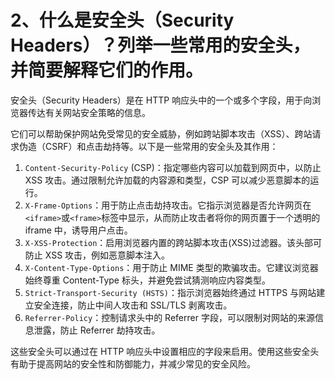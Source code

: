 # 2、什么是安全头（Security Headers）？列举一些常用的安全头，并简要解释它们的作用。

安全头（Security Headers）是在 HTTP 响应头中的一个或多个字段，用于向浏览器传达有关网站安全策略的信息。

它们可以帮助保护网站免受常见的安全威胁，例如跨站脚本攻击（XSS）、跨站请求伪造（CSRF）和点击劫持等。以下是一些常用的安全头及其作用：

1. `Content-Security-Policy` (CSP)：指定哪些内容可以加载到网页中，以防止 XSS 攻击。通过限制允许加载的内容源和类型，CSP 可以减少恶意脚本的运行。
2. `X-Frame-Options`：用于防止点击劫持攻击。它指示浏览器是否允许网页在`<iframe>`或`<frame>`标签中显示，从而防止攻击者将你的网页置于一个透明的 iframe 中，诱导用户点击。
3. `X-XSS-Protection`：启用浏览器内置的跨站脚本攻击(XSS)过滤器。该头部可防止 XSS 攻击，例如恶意脚本注入。
4. `X-Content-Type-Options`：用于防止 MIME 类型的欺骗攻击。它建议浏览器始终尊重 Content-Type 标头，并避免尝试猜测响应内容类型。
5. `Strict-Transport-Security (HSTS)`：指示浏览器始终通过 HTTPS 与网站建立安全连接，防止中间人攻击和 SSL/TLS 剥离攻击。
6. `Referrer-Policy`：控制请求头中的 Referrer 字段，可以限制对网站的来源信息泄露，防止 Referrer 劫持攻击。

这些安全头可以通过在 HTTP 响应头中设置相应的字段来启用。使用这些安全头有助于提高网站的安全性和防御能力，并减少常见的安全风险。
